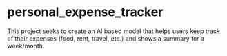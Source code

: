 # personal_expense_tracker
This project seeks to create an AI based model that helps users keep track of their expenses (food, rent, travel, etc.) and shows a summary for a week/month.
